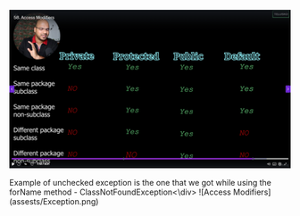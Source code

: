 ![Access Modifiers](assests/image.png)
<div>Example of unchecked exception is the one that we got while using the forName method - ClassNotFoundException<\div>
![Access Modifiers](assests/Exception.png)